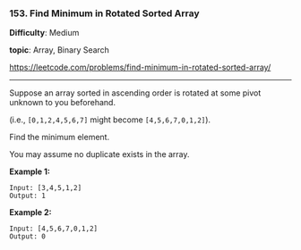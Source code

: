 ### 153. Find Minimum in Rotated Sorted Array

**Difficulty**: Medium

**topic**: Array, Binary Search

<https://leetcode.com/problems/find-minimum-in-rotated-sorted-array/>

***

Suppose an array sorted in ascending order is rotated at some pivot unknown to you beforehand.

(i.e.,  `[0,1,2,4,5,6,7]` might become  `[4,5,6,7,0,1,2]`).

Find the minimum element.

You may assume no duplicate exists in the array.

**Example 1:**

```
Input: [3,4,5,1,2] 
Output: 1
```

**Example 2:**

```
Input: [4,5,6,7,0,1,2]
Output: 0
```